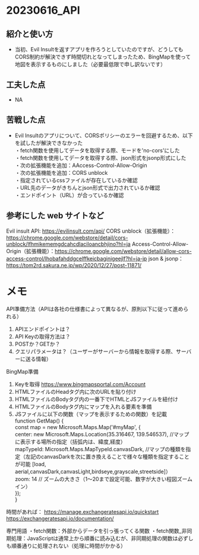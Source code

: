 # 20230616_API

## 紹介と使い方

  - 当初、Evil Insultを返すアプリを作ろうとしていたのですが、どうしてもCORS制約が解決できず時間切れとなってしまったため、BingMapを使って地図を表示するものにしました（必要最低限で申し訳ないです）<br>


## 工夫した点

  - NA       

## 苦戦した点

  - Evil Insultのアプリについて、CORSポリシーのエラーを回避するため、以下を試したが解決できなかった<br>
    ・fetch関数を使用してデータを取得する際、モードを'no-cors'にした<br>
    ・fetch関数を使用してデータを取得する際、json形式をjsonp形式にした<br>
    ・次の拡張機能を追加：AAccess-Control-Allow-Origin<br>
    ・次の拡張機能を追加：CORS unblock<br>
    ・指定されているcssファイルが存在しているか確認<br>
    ・URL先のデータがきちんとjson形式で出力されているか確認<br>
    ・エンドポイント（URL）が合っているか確認<br>

## 参考にした web サイトなど
Evil insult API: https://evilinsult.com/api/
CORS unblock（拡張機能）：https://chrome.google.com/webstore/detail/cors-unblock/lfhmikememgdcahcdlaciloancbhjino?hl=ja
Access-Control-Allow-Origin（拡張機能）：https://chrome.google.com/webstore/detail/allow-cors-access-control/lhobafahddgcelffkeicbaginigeejlf?hl=ja-jp
json & jsonp：https://tom2rd.sakura.ne.jp/wp/2020/12/27/post-11871/

# メモ

API準備方法（APIは各社の仕様書によって異なるが、原則以下に従って進められる）
1. APIエンドポイントは？
2. API Keyの取得方法は？
3. POSTか？GETか？
4. クエリパラメータは？（ユーザーがサーバーから情報を取得する際、サーバーに送る情報）

BingMap準備

1. Keyを取得 https://www.bingmapsportal.com/Account <br>
2. HTMLファイルのHeadタグ内に次のURLを貼り付け <script src='https://www.bing.com/api/maps/mapcontrol?callback=GetMap&key=[*** your key info***]' async defer></script> 
3. HTMLファイルのBodyタグ内の一番下でHTMLとJSファイルを紐付け
4. HTMLファイルのBodyタグ内にマップを入れる要素を準備 
5. JSファイルに以下の関数（マップを表示するための関数）を記載<br>
    function GetMap() { <br>
    const map = new Microsoft.Maps.Map('#myMap', { <br>
        center: new Microsoft.Maps.Location(35.316467, 139.546537), //マップに表示する場所の指定（括弧内は、緯度,経度）<br>
        mapTypeId: Microsoft.Maps.MapTypeId.canvasDark, //マップの種類を指定（左記のcanvasDarkを次に置き換えることで様々な種類を指定することが可能 [load, aerial,canvasDark,canvasLight,birdseye,grayscale,streetside]）<br>
        zoom: 14  // ズームの大きさ（1〜20まで設定可能、数字が大きい程図ズームイン）<br>
    });<br>
}

時間があれば：
https://manage.exchangeratesapi.io/quickstart
https://exchangeratesapi.io/documentation/

専門用語
・fetch関数：外部からデータを引っ張ってくる関数
・fetch関数_非同期処理：JavaScriptは通常上から順番に読み込むが、非同期処理の関数は必ずしも順番通りに処理されない（処理に時間がかかる）


